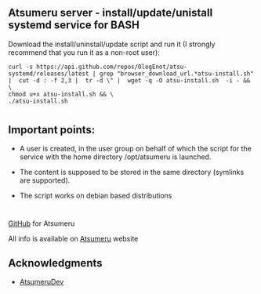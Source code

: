 ## Atsumeru server - install/update/unistall systemd service for BASH

Download the install/uninstall/update script and run it (I strongly recommend that you run it as a non-root user):
```shell
curl -s https://api.github.com/repos/OlegEnot/atsu-systemd/releases/latest | grep "browser_download_url.*atsu-install.sh" |  cut -d : -f 2,3 |  tr -d \" |  wget -q -O atsu-install.sh  -i - && \
chmod u+x atsu-install.sh && \
./atsu-install.sh
```
#

## Important points:

- A user is created, in the user group on behalf of which the script for the service with the home directory /opt/atsumeru is launched.

- The content is supposed to be stored in the same directory (symlinks are supported).

- The script works on debian based distributions

#

[GitHub](https://github.com/AtsumeruDev/Atsumeru) for Atsumeru

All info is available on [Atsumeru](https://atsumeru.xyz/) website

## Acknowledgments

* [AtsumeruDev](https://t.me/atsumeru_app)
